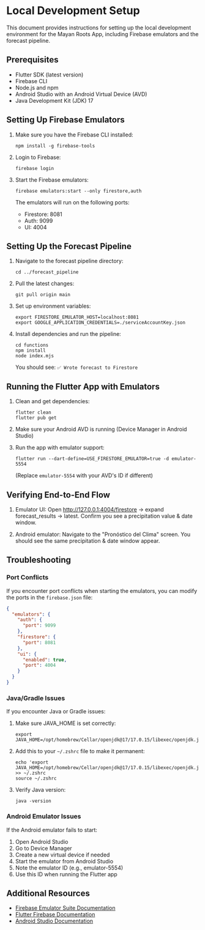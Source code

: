 # Local Development Setup

This document provides instructions for setting up the local development environment for the Mayan Roots App, including Firebase emulators and the forecast pipeline.

## Prerequisites

- Flutter SDK (latest version)
- Firebase CLI
- Node.js and npm
- Android Studio with an Android Virtual Device (AVD)
- Java Development Kit (JDK) 17

## Setting Up Firebase Emulators

1. Make sure you have the Firebase CLI installed:
   ```
   npm install -g firebase-tools
   ```

2. Login to Firebase:
   ```
   firebase login
   ```

3. Start the Firebase emulators:
   ```
   firebase emulators:start --only firestore,auth
   ```

   The emulators will run on the following ports:
   - Firestore: 8081
   - Auth: 9099
   - UI: 4004

## Setting Up the Forecast Pipeline

1. Navigate to the forecast pipeline directory:
   ```
   cd ../forecast_pipeline
   ```

2. Pull the latest changes:
   ```
   git pull origin main
   ```

3. Set up environment variables:
   ```
   export FIRESTORE_EMULATOR_HOST=localhost:8081
   export GOOGLE_APPLICATION_CREDENTIALS=./serviceAccountKey.json
   ```

4. Install dependencies and run the pipeline:
   ```
   cd functions
   npm install
   node index.mjs
   ```

   You should see: `✅ Wrote forecast to Firestore`

## Running the Flutter App with Emulators

1. Clean and get dependencies:
   ```
   flutter clean
   flutter pub get
   ```

2. Make sure your Android AVD is running (Device Manager in Android Studio)

3. Run the app with emulator support:
   ```
   flutter run --dart-define=USE_FIRESTORE_EMULATOR=true -d emulator-5554
   ```
   (Replace `emulator-5554` with your AVD's ID if different)

## Verifying End-to-End Flow

1. Emulator UI: Open http://127.0.0.1:4004/firestore → expand forecast_results → latest. Confirm you see a precipitation value & date window.

2. Android emulator: Navigate to the "Pronóstico del Clima" screen. You should see the same precipitation & date window appear.

## Troubleshooting

### Port Conflicts

If you encounter port conflicts when starting the emulators, you can modify the ports in the `firebase.json` file:

```json
{
  "emulators": {
    "auth": {
      "port": 9099
    },
    "firestore": {
      "port": 8081
    },
    "ui": {
      "enabled": true,
      "port": 4004
    }
  }
}
```

### Java/Gradle Issues

If you encounter Java or Gradle issues:

1. Make sure JAVA_HOME is set correctly:
   ```
   export JAVA_HOME=/opt/homebrew/Cellar/openjdk@17/17.0.15/libexec/openjdk.jdk/Contents/Home
   ```

2. Add this to your `~/.zshrc` file to make it permanent:
   ```
   echo 'export JAVA_HOME=/opt/homebrew/Cellar/openjdk@17/17.0.15/libexec/openjdk.jdk/Contents/Home' >> ~/.zshrc
   source ~/.zshrc
   ```

3. Verify Java version:
   ```
   java -version
   ```

### Android Emulator Issues

If the Android emulator fails to start:

1. Open Android Studio
2. Go to Device Manager
3. Create a new virtual device if needed
4. Start the emulator from Android Studio
5. Note the emulator ID (e.g., emulator-5554)
6. Use this ID when running the Flutter app

## Additional Resources

- [Firebase Emulator Suite Documentation](https://firebase.google.com/docs/emulator-suite)
- [Flutter Firebase Documentation](https://firebase.flutter.dev/docs/overview)
- [Android Studio Documentation](https://developer.android.com/studio) 